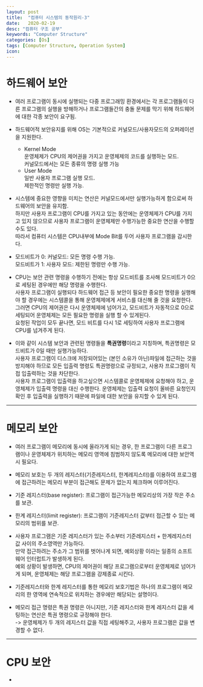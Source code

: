 ```yaml
---
layout: post
title:  "컴퓨터 시스템의 동작원리-3"
date:   2020-02-19
desc: "컴퓨터 구조 공부"
keywords: "Computer Structure"
categories: [Os]
tags: [Computer Structure, Operation System]
icon: 
---
```


# 하드웨어 보안   
* 여러 프로그램이 동시에 실행되는 다중 프로그래밍 환경에서는 각 프로그램들이 다른 프로그램의 실행을 방해하거나 프로그램들간의 충돌 문제를 막기 위해 하드웨어에 대한 각종 보안이 요구됨.
* 하드웨어적 보안유지를 위해 OS는 기본적으로 커널모드/사용자모드의 오퍼레이션을 지원한다.
  * Kernel Mode   
    운영체제가 CPU의 제어권을 가지고 운영체제의 코드를 실행하는 모드.   
    커널모드에서는 모든 종류의 명령 실행 가능   
  * User Mode   
    일반 사용자 프로그램 실행 모드.    
    제한적인 명령만 실행 가능.
    
* 시스템에 중요한 영향을 미치는 연산은 커널모드에서만 실행가능하게 함으로써 하드웨어의 보안을 유지함.   
  하지만 사용자 프로그램이 CPU를 가지고 있는 동안에는 운영체제가 CPU를 가지고 있지 않으므로 사용자 프로그램이 운영체제만 수행가능한 중요한 연산을 수행할 수도 있다.   
  따라서 컴퓨터 시스템은 CPU내부에 Mode Bit를 두어 사용자 프로그램을 감시한다.   
  
* 모드비트가 0: 커널모드: 모든 명령 수행 가능.   
  모드비트가 1: 사용자 모드: 제한된 명령만 수행 가능.
  
* CPU는 보안 관련 명령을 수행하기 전에는 항상 모드비트를 조사해 모드비트가 0으로 세팅된 경우에만 해당 명령을 수행한다.   
  사용자 프로그램이 실행되다 하드웨어 접근 등 보안이 필요한 중요한 명령을 실행해야 할 경우에는 시스템콜을 통해 운영체제에게 서비스를 대신해 줄 것을 요청한다.   
  그러면 CPU의 제어권은 다시 운영체제에 넘어가고, 모드비트가 자동적으로 0으로 세팅되어 운영체제는 모든 필요한 명령을 실행 할 수 있게된다.   
  요청된 작업이 모두 끝나면, 모드 비트를 다시 1로 세팅하여 사용자 프로그램에 CPU를 넘겨주게 된다.   
  
* 이와 같이 시스템 보안과 관련된 명령들을 **특권명령**이라고 지칭하며, 특권명령은 모드비트가 0일 때만 실행가능하다.   
  사용자 프로그램이 디스크에 저장되어있는 (본인 소유가 아닌)파일에 접근하는 것을 방지해야 하므로 모든 입출력 명령도 특권명령으로 규정되고, 사용자 프로그램이 직접 입출력하는 것을 차단한다.   
  사용자 프로그램이 입출력을 하고싶으면 시스템콜로 운영체제에 요청해야 하고, 운영체제가 입출력 명령을 대신 수행한다. 운영체제는 입출력 요청이 올바른 요청인지 확인 후 입출력을 실행하기 때문에 파일에 대한 보안을 유지할 수 있게 된다.   
     
---   
   
# 메모리 보안   
* 여러 프로그램이 메모리에 동시에 올라가게 되는 경우, 한 프로그램이 다른 프로그램이나 운영체제가 위치하는 메모리 영역에 침범하지 않도록 메모리에 대한 보안역시 필요다.   
* 메모리 보호는 두 개의 레지스터(기준레지스터, 한계레지스터)를 이용하여 프로그램에 접근하려는 메모리 부분이 접근해도 문제가 없는지 체크하며 이루어진다.   
 * 기준 레지스터(base register): 프로그램이 접근가능한 메모리상의 가장 작은 주소를 보관.
 * 한계 레지스터(limit register): 프로그램이 기준레지스터 값부터 접근할 수 있는 메모리의 범위를 보관.
   
* 사용자 프로그램은 기준 레지스터가 있는 주소부터 기준레지스터 + 한계레지스터 값 사이의 주소영역만 가능하다.   
  만약 접근하려는 주소가 그 범위를 벗어나게 되면, 예외상황 이라는 일종의 소프트웨어 인터럽트가 발생하게 된다.   
  예외 상황이 발생하면, CPU의 제어권이 해당 프로그램으로부터 운영체제로 넘어가게 되며, 운영체제는 해당 프로그램을 강제종료 시킨다.   
* 기준레지스터와 한계 레지스터를 통한 메모리 보호기법은 하나의 프로그램이 메모리의 한 영역에 연속적으로 위치하는 경우에만 해당되는 설명이다.
* 메모리 접근 명령은 특권 명령은 아니지만, 기준 레지스터와 한계 레지스터 값을 세팅하는 연산은 특권 명령으로 규정해야 한다.   
 -> 운영체제가 두 개의 레지스터 값을 직접 세팅해주고, 사용자 프로그램은 값을 변경할 수 없다.   
   
---   
   
# CPU 보안
* 







